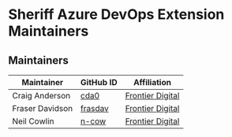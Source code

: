 # Sheriff Azure DevOps Extension Maintainers

## Maintainers

| Maintainer | GitHub ID | Affiliation |
| --------------- | --------- | ----------- |
| Craig Anderson | [cda0](https://github.com/cda0) | [Frontier Digital](https://github.com/gofrontier-com/) |
| Fraser Davidson | [frasdav](https://github.com/frasdav) | [Frontier Digital](https://github.com/gofrontier-com/) |
| Neil Cowlin | [n-cow](https://github.com/n-cow) | [Frontier Digital](https://github.com/gofrontier-com/) |
